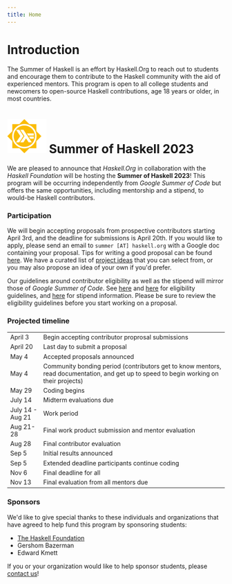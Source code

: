 ```yaml
---
title: Home
---
```


# Introduction

The Summer of Haskell is an effort by Haskell.Org to reach out to students and
encourage them to contribute to the Haskell community with the aid of
experienced mentors. This program is open to all college students and newcomers
to open-source Haskell contributions, age 18 years or older, in most countries.

# <img src="/images/hsoc-logo.svg" alt="Summer of Haskell" style="width:90px"> Summer of Haskell 2023

We are pleased to announce that <em>Haskell.Org</em> in collaboration with the
<em>Haskell Foundation</em> will be hosting the <b>Summer of Haskell 2023</b>!
This program will be occurring independently from <i>Google Summer of Code</i>
but offers the same opportunities, including mentorship and a stipend, to
would-be Haskell contributors.

### Participation

We will begin accepting proposals from prospective contributors starting April
3rd, and the deadline for submissions is April 20th. If you would like to apply,
please send an email to `summer [AT] haskell.org` with a Google doc containing
your proposal. Tips for writing a good proposal can be found
[here](/tips.html). We have a curated list of [project ideas](/ideas.html)
that you can select from, or you may also propose an idea of your own if
you'd prefer.

Our guidelines around contributor eligibility as well as the stipend will
mirror those of <i>Google Summer of Code</i>. See
[here](https://developers.google.com/open-source/gsoc/faq#what_are_the_eligibility_requirements_for_participation)
and
[here](https://developers.google.com/open-source/gsoc/faq#are_participants_from_ukraine_russia_or_belarus_allowed_to_participate_in_gsoc_2023)
for eligibility guidelines, and [here](/stipend.html) for stipend information.
Please be sure to review the eligibility guidelines before you start working on
a proposal.

### Projected timeline

<div class="timeline">
  <table>
    <tr>
      <td>April 3</td>
      <td>Begin accepting contributor proprosal submissions</td>
    </tr>
    <tr>
      <td>April 20</td>
      <td>Last day to submit a proposal</td>
    </tr>
    <tr>
      <td>May 4</td>
      <td>Accepted proposals announced</td>
    </tr>
    <tr>
      <td>May 4</td>
      <td>Community bonding period (contributors get to know mentors, read documentation, and get up to speed to begin working on their projects)</td>
    </tr>
    <tr>
      <td>May 29</td>
      <td>Coding begins</td>
    </tr>
    <tr>
      <td>July 14</td>
      <td>Midterm evaluations due</td>
    </tr>
    <tr>
      <td>July 14 - Aug 21</td>
      <td>Work period</td>
    </tr>
    <tr>
      <td>Aug 21-28</td>
      <td>Final work product submission and mentor evaluation</td>
    </tr>
    <tr>
      <td>Aug 28</td>
      <td>Final contributor evaluation</td>
    </tr>
    <tr>
      <td>Sep 5</td>
      <td>Initial results announced</td>
    </tr>
    <tr>
      <td>Sep 5</td>
      <td>Extended deadline participants continue coding</td>
    </tr>
    <tr>
      <td>Nov 6</td>
      <td>Final deadline for all</td>
    </tr>
    <tr>
      <td>Nov 13</td>
      <td>Final evaluation from all mentors due</td>
    </tr>
  </table>
</div>

### Sponsors

We'd like to give special thanks to these individuals and organizations that
have agreed to help fund this program by sponsoring students:

 -  [The Haskell Foundation](https://haskell.foundation/)
 -  Gershom Bazerman
 -  Edward Kmett

If you or your organization would like to help sponsor students, please [contact us](/contact.html)!
